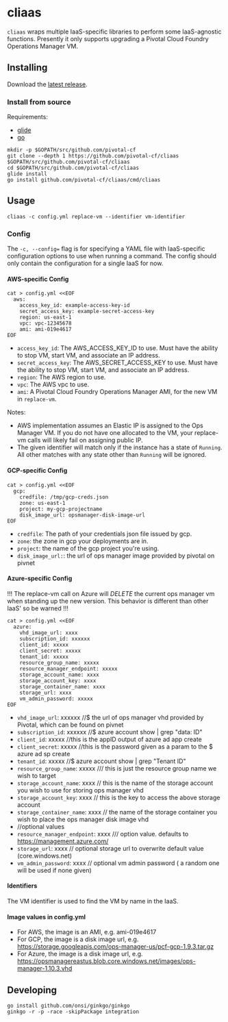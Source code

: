 # cliaas

`cliaas` wraps multiple IaaS-specific libraries to perform some IaaS-agnostic
functions. Presently it only supports upgrading a Pivotal Cloud Foundry
Operations Manager VM.

## Installing

Download the [latest release](https://github.com/pivotal-cf/cliaas/releases/latest).

### Install from source

Requirements:

* [glide](https://github.com/masterminds/glide)
* [go](https://golang.org)

```
mkdir -p $GOPATH/src/github.com/pivotal-cf
git clone --depth 1 https://github.com/pivotal-cf/cliaas $GOPATH/src/github.com/pivotal-cf/cliaas
cd $GOPATH/src/github.com/pivotal-cf/cliaas
glide install
go install github.com/pivotal-cf/cliaas/cmd/cliaas
```

## Usage

`cliaas -c config.yml replace-vm --identifier vm-identifier`

### Config

The `-c, --config=` flag is for specifying a YAML file with IaaS-specific configuration options to use when running a command. The config should only contain the configuration for a single IaaS for now.

#### AWS-specific Config

```
cat > config.yml <<EOF
  aws:
    access_key_id: example-access-key-id
    secret_access_key: example-secret-access-key
    region: us-east-1
    vpc: vpc-12345678
    ami: ami-019e4617
EOF
```

* `access_key_id`: The AWS_ACCESS_KEY_ID to use. Must have the ability to stop VM, start VM, and associate an IP address.
* `secret_access_key`: The AWS_SECRET_ACCESS_KEY to use. Must have the ability to stop VM, start VM, and associate an IP address.
* `region`: The AWS region to use.
* `vpc`: The AWS vpc to use.
* `ami`: A Pivotal Cloud Foundry Operations Manager AMI, for the new VM in `replace-vm`.

Notes:
- AWS implementation assumes an Elastic IP is assigned to the Ops Manager VM. If you do not have one allocated to the VM, your replace-vm calls will likely fail on assigning public IP.
- The given identifier will match only if the instance has a state of `Running`.
  All other matches with any state other than `Running` will be ignored.

#### GCP-specific Config

```
cat > config.yml <<EOF
  gcp:
    credfile: /tmp/gcp-creds.json
    zone: us-east-1
    project: my-gcp-projectname
    disk_image_url: opsmanager-disk-image-url 
EOF
```

* `credfile`: The path of your credentials json file issued by gcp.
* `zone`: the zone in gcp your deployments are in.
* `project`: the name of the gcp project you're using.
* `disk_image_url:`: the url of ops manager image provided by pivotal on pivnet

#### Azure-specific Config

!!! The replace-vm call on Azure will *DELETE* the current ops manager vm when
standing up the new version. This behavior is different than other IaaS' so be
warned !!!


```
cat > config.yml <<EOF
  azure:
    vhd_image_url: xxxx
    subscription_id: xxxxxx 
    client_id: xxxxx
    client_secret: xxxxx
    tenant_id: xxxxx
    resource_group_name: xxxxx
    resource_manager_endpoint: xxxxx
    storage_account_name: xxxx
    storage_account_key: xxxx
    storage_container_name: xxxx
    storage_url: xxxx
    vm_admin_password: xxxxx
EOF
```

* `vhd_image_url`: xxxxxx //$  the url of ops manager vhd provided by
  Pivotal, which can be found on pivnet
* `subscription_id`: xxxxxx //$ azure account show | grep "data: ID" 
* `client_id`: xxxxx //this is the appID output of azure ad app create
* `client_secret`: xxxxx //this is the password given as a param to the $ azure ad sp create
* `tenant_id`: xxxxx //$ azure account show | grep "Tenant ID"
* `resource_group_name`: xxxxx /// this is just the resource group name we wish to target
* `storage_account_name`: xxxx // this is the name of the storage account you wish to use for storing ops manager vhd
* `storage_account_key`: xxxx // this is the key to access the above storage account
* `storage_container_name`: xxxx // the name of the storage container you wish to place the ops manager disk image vhd
* //optional values
* `resource_manager_endpoint`: xxxx /// option value. defaults to https://management.azure.com/
* `storage_url`: xxxx // optional storage url to overwrite default value (core.windows.net)
* `vm_admin_password`: xxxx // optional vm admin password ( a random one will be
  used if none given)
#### Identifiers

The VM identifier is used to find the VM by name in the IaaS.

#### Image values in config.yml
* For AWS, the image is an AMI, e.g. ami-019e4617
* For GCP, the image is a disk image url, e.g. https://storage.googleapis.com/ops-manager-us/pcf-gcp-1.9.3.tar.gz
* For Azure, the image is a disk image url, e.g. https://opsmanagereastus.blob.core.windows.net/images/ops-manager-1.10.3.vhd

## Developing

```
go install github.com/onsi/ginkgo/ginkgo
ginkgo -r -p -race -skipPackage integration
```
